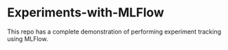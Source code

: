 # Experiments-with-MLFlow
This repo has a complete demonstration of performing experiment tracking using MLFlow.
